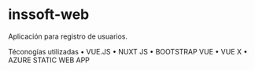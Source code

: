 # inssoft-web

Aplicación para registro de usuarios.

Téconogías utilizadas
• VUE.JS
• NUXT JS
• BOOTSTRAP VUE
• VUE X
• AZURE STATIC WEB APP
